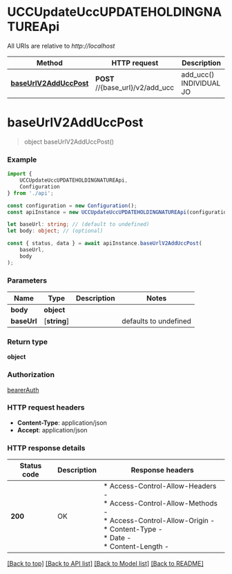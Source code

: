 # UCCUpdateUccUPDATEHOLDINGNATUREApi

All URIs are relative to *http://localhost*

|Method | HTTP request | Description|
|------------- | ------------- | -------------|
|[**baseUrlV2AddUccPost**](#baseurlv2adduccpost) | **POST** //{base_url}/v2/add_ucc | add_ucc() INDIVIDUAL JO|

# **baseUrlV2AddUccPost**
> object baseUrlV2AddUccPost()


### Example

```typescript
import {
    UCCUpdateUccUPDATEHOLDINGNATUREApi,
    Configuration
} from './api';

const configuration = new Configuration();
const apiInstance = new UCCUpdateUccUPDATEHOLDINGNATUREApi(configuration);

let baseUrl: string; // (default to undefined)
let body: object; // (optional)

const { status, data } = await apiInstance.baseUrlV2AddUccPost(
    baseUrl,
    body
);
```

### Parameters

|Name | Type | Description  | Notes|
|------------- | ------------- | ------------- | -------------|
| **body** | **object**|  | |
| **baseUrl** | [**string**] |  | defaults to undefined|


### Return type

**object**

### Authorization

[bearerAuth](../README.md#bearerAuth)

### HTTP request headers

 - **Content-Type**: application/json
 - **Accept**: application/json


### HTTP response details
| Status code | Description | Response headers |
|-------------|-------------|------------------|
|**200** | OK |  * Access-Control-Allow-Headers -  <br>  * Access-Control-Allow-Methods -  <br>  * Access-Control-Allow-Origin -  <br>  * Content-Type -  <br>  * Date -  <br>  * Content-Length -  <br>  |

[[Back to top]](#) [[Back to API list]](../README.md#documentation-for-api-endpoints) [[Back to Model list]](../README.md#documentation-for-models) [[Back to README]](../README.md)

